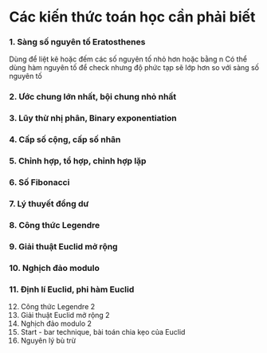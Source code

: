 <h1> Các kiến thức toán học cần phải biết </h1>

<h3>1. Sàng số nguyên tố Eratosthenes</h3>

Dùng để liệt kê hoặc đếm các số nguyên tố nhỏ hơn hoặc bằng n
Có thể dùng hàm nguyên tố để check nhưng độ phức tạp sẽ lớp hơn so với sàng số nguyên tố

<h3>2. Ước chung lớn nhất, bội chung nhỏ nhất </h3>
<h3>3. Lũy thừ nhị phân, Binary exponentiation </h3>
<h3>4. Cấp số cộng, cấp số nhân </h3>
<h3>5. Chỉnh hợp, tổ hợp, chỉnh hợp lặp </h3>
<h3>6. Số Fibonacci </h3>
<h3>7. Lý thuyết đồng dư </h3>
<h3>8. Công thức Legendre </h3>
<h3>9. Giải thuật Euclid mở rộng </h3>
<h3>10. Nghịch đảo modulo </h3>
<h3>11. Định lí Euclid, phi hàm Euclid </h3>










12. Công thức Legendre 2
13. Giải thuật Euclid mở rộng 2
14. Nghịch đảo modulo 2
15. Start - bar technique, bài toán chia kẹo của Euclid
16. Nguyên lý bù trừ 


